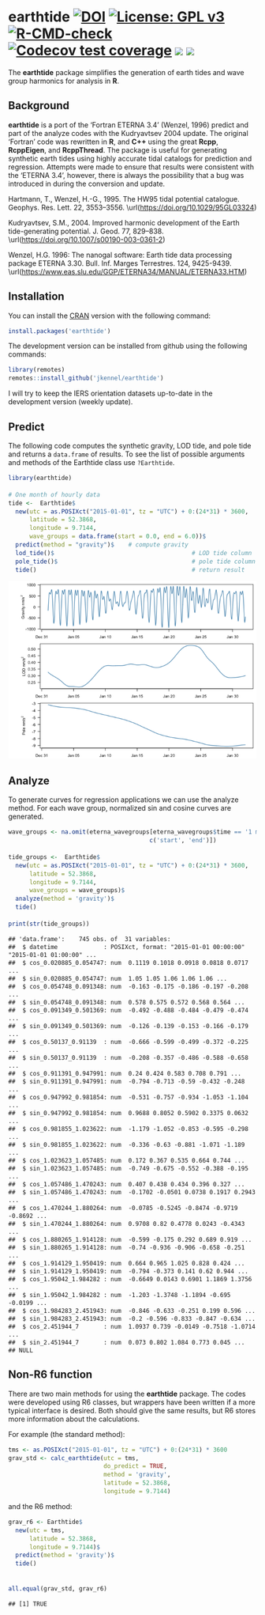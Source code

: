 
# earthtide [![DOI](https://zenodo.org/badge/DOI/10.5281/zenodo.2673048.svg)](https://doi.org/10.5281/zenodo.2673048) [![License: GPL v3](https://img.shields.io/badge/License-GPLv3-blue.svg)](https://www.gnu.org/licenses/gpl-3.0) [![R-CMD-check](https://github.com/jkennel/earthtide/actions/workflows/R-CMD-check.yaml/badge.svg)](https://github.com/jkennel/earthtide/actions/workflows/R-CMD-check.yaml) [![Codecov test coverage](https://codecov.io/gh/jkennel/earthtide/branch/main/graph/badge.svg)](https://app.codecov.io/gh/jkennel/earthtide?branch=main) [![](https://www.r-pkg.org/badges/version/earthtide?color=green)](https://cran.r-project.org/package=earthtide) [![](http://cranlogs.r-pkg.org/badges/grand-total/earthtide?color=green)](https://cran.r-project.org/package=earthtide)

The **earthtide** package simplifies the generation of earth tides and
wave group harmonics for analysis in **R**.

## Background

**earthtide** is a port of the ‘Fortran ETERNA 3.4’ (Wenzel, 1996)
predict and part of the analyze codes with the Kudryavtsev 2004 update.
The original ‘Fortran’ code was rewritten in **R**, and **C++** using
the great **Rcpp**, **RcppEigen**, and **RcppThread**. The package is
useful for generating synthetic earth tides using highly accurate tidal
catalogs for prediction and regression. Attempts were made to ensure
that results were consistent with the ‘ETERNA 3.4’, however, there is
always the possibility that a bug was introduced in during the
conversion and update.

Hartmann, T., Wenzel, H.-G., 1995. The HW95 tidal potential catalogue.
Geophys. Res. Lett. 22, 3553–3556.
\url(<https://doi.org/10.1029/95GL03324>)

Kudryavtsev, S.M., 2004. Improved harmonic development of the Earth
tide-generating potential. J. Geod. 77, 829–838.
\url(<https://doi.org/10.1007/s00190-003-0361-2>)

Wenzel, H.G. 1996: The nanogal software: Earth tide data processing
package ETERNA 3.30. Bull. Inf. Marges Terrestres. 124, 9425-9439.
\url(<https://www.eas.slu.edu/GGP/ETERNA34/MANUAL/ETERNA33.HTM>)

## Installation

You can install the [CRAN](https://CRAN.R-project.org/package=earthtide)
version with the following command:

``` r
install.packages('earthtide')
```

The development version can be installed from github using the following
commands:

``` r
library(remotes)
remotes::install_github('jkennel/earthtide')
```

I will try to keep the IERS orientation datasets up-to-date in the
development version (weekly update).

## Predict

The following code computes the synthetic gravity, LOD tide, and pole
tide and returns a `data.frame` of results. To see the list of possible
arguments and methods of the Earthtide class use `?Earthtide`.

``` r
library(earthtide)

# One month of hourly data
tide <-  Earthtide$
  new(utc = as.POSIXct("2015-01-01", tz = "UTC") + 0:(24*31) * 3600,
      latitude = 52.3868,
      longitude = 9.7144,
      wave_groups = data.frame(start = 0.0, end = 6.0))$
  predict(method = "gravity")$    # compute gravity
  lod_tide()$                                       # LOD tide column
  pole_tide()$                                      # pole tide column
  tide()                                            # return result
```

![](README_files/figure-gfm/plot-1.png)<!-- -->

## Analyze

To generate curves for regression applications we can use the analyze
method. For each wave group, normalized sin and cosine curves are
generated.

``` r
wave_groups <- na.omit(eterna_wavegroups[eterna_wavegroups$time == '1 month', 
                                        c('start', 'end')])

tide_groups <-  Earthtide$
  new(utc = as.POSIXct("2015-01-01", tz = "UTC") + 0:(24*31) * 3600,
      latitude = 52.3868,
      longitude = 9.7144,
      wave_groups = wave_groups)$                                     
  analyze(method = 'gravity')$
  tide()

print(str(tide_groups))
```

    ## 'data.frame':    745 obs. of  31 variables:
    ##  $ datetime             : POSIXct, format: "2015-01-01 00:00:00" "2015-01-01 01:00:00" ...
    ##  $ cos_0.020885_0.054747: num  0.1119 0.1018 0.0918 0.0818 0.0717 ...
    ##  $ sin_0.020885_0.054747: num  1.05 1.05 1.06 1.06 1.06 ...
    ##  $ cos_0.054748_0.091348: num  -0.163 -0.175 -0.186 -0.197 -0.208 ...
    ##  $ sin_0.054748_0.091348: num  0.578 0.575 0.572 0.568 0.564 ...
    ##  $ cos_0.091349_0.501369: num  -0.492 -0.488 -0.484 -0.479 -0.474 ...
    ##  $ sin_0.091349_0.501369: num  -0.126 -0.139 -0.153 -0.166 -0.179 ...
    ##  $ cos_0.50137_0.91139  : num  -0.666 -0.599 -0.499 -0.372 -0.225 ...
    ##  $ sin_0.50137_0.91139  : num  -0.208 -0.357 -0.486 -0.588 -0.658 ...
    ##  $ cos_0.911391_0.947991: num  0.24 0.424 0.583 0.708 0.791 ...
    ##  $ sin_0.911391_0.947991: num  -0.794 -0.713 -0.59 -0.432 -0.248 ...
    ##  $ cos_0.947992_0.981854: num  -0.531 -0.757 -0.934 -1.053 -1.104 ...
    ##  $ sin_0.947992_0.981854: num  0.9688 0.8052 0.5902 0.3375 0.0632 ...
    ##  $ cos_0.981855_1.023622: num  -1.179 -1.052 -0.853 -0.595 -0.298 ...
    ##  $ sin_0.981855_1.023622: num  -0.336 -0.63 -0.881 -1.071 -1.189 ...
    ##  $ cos_1.023623_1.057485: num  0.172 0.367 0.535 0.664 0.744 ...
    ##  $ sin_1.023623_1.057485: num  -0.749 -0.675 -0.552 -0.388 -0.195 ...
    ##  $ cos_1.057486_1.470243: num  0.407 0.438 0.434 0.396 0.327 ...
    ##  $ sin_1.057486_1.470243: num  -0.1702 -0.0501 0.0738 0.1917 0.2943 ...
    ##  $ cos_1.470244_1.880264: num  -0.0785 -0.5245 -0.8474 -0.9719 -0.8692 ...
    ##  $ sin_1.470244_1.880264: num  0.9708 0.82 0.4778 0.0243 -0.4343 ...
    ##  $ cos_1.880265_1.914128: num  -0.599 -0.175 0.292 0.689 0.919 ...
    ##  $ sin_1.880265_1.914128: num  -0.74 -0.936 -0.906 -0.658 -0.251 ...
    ##  $ cos_1.914129_1.950419: num  0.664 0.965 1.025 0.828 0.424 ...
    ##  $ sin_1.914129_1.950419: num  -0.794 -0.373 0.141 0.62 0.944 ...
    ##  $ cos_1.95042_1.984282 : num  -0.6649 0.0143 0.6901 1.1869 1.3756 ...
    ##  $ sin_1.95042_1.984282 : num  -1.203 -1.3748 -1.1894 -0.695 -0.0199 ...
    ##  $ cos_1.984283_2.451943: num  -0.846 -0.633 -0.251 0.199 0.596 ...
    ##  $ sin_1.984283_2.451943: num  -0.2 -0.596 -0.833 -0.847 -0.634 ...
    ##  $ cos_2.451944_7       : num  1.0937 0.739 -0.0149 -0.7518 -1.0714 ...
    ##  $ sin_2.451944_7       : num  0.073 0.802 1.084 0.773 0.045 ...
    ## NULL

## Non-R6 function

There are two main methods for using the **earthtide** package. The
codes were developed using R6 classes, but wrappers have been written if
a more typical interface is desired. Both should give the same results,
but R6 stores more information about the calculations.

For example (the standard method):

``` r
tms <- as.POSIXct("2015-01-01", tz = "UTC") + 0:(24*31) * 3600
grav_std <- calc_earthtide(utc = tms, 
                           do_predict = TRUE,
                           method = 'gravity',
                           latitude = 52.3868,
                           longitude = 9.7144)
```

and the R6 method:

``` r
grav_r6 <- Earthtide$
  new(utc = tms,
      latitude = 52.3868,
      longitude = 9.7144)$
  predict(method = 'gravity')$
  tide()


all.equal(grav_std, grav_r6)
```

    ## [1] TRUE
